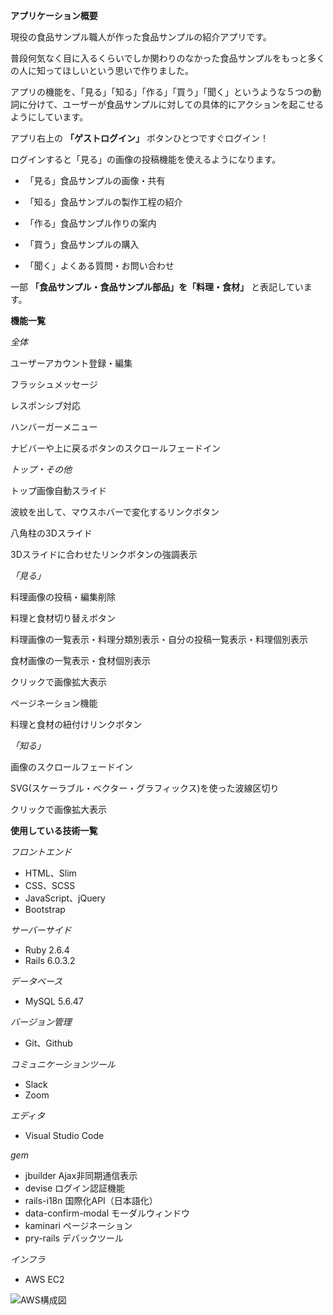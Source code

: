 **アプリケーション概要**

現役の食品サンプル職人が作った食品サンプルの紹介アプリです。

普段何気なく目に入るくらいでしか関わりのなかった食品サンプルをもっと多くの人に知ってほしいという思いで作りました。

アプリの機能を、「見る」「知る」「作る」「買う」「聞く」というような５つの動詞に分けて、ユーザーが食品サンプルに対しての具体的にアクションを起こせるようにしています。

アプリ右上の **「ゲストログイン」** ボタンひとつですぐログイン！

ログインすると「見る」の画像の投稿機能を使えるようになります。

- 「見る」食品サンプルの画像・共有

- 「知る」食品サンプルの製作工程の紹介

- 「作る」食品サンプル作りの案内

- 「買う」食品サンプルの購入

- 「聞く」よくある質問・お問い合わせ

一部 **「食品サンプル・食品サンプル部品」を「料理・食材」** と表記しています。


**機能一覧**


*全体*

ユーザーアカウント登録・編集

フラッシュメッセージ

レスポンシブ対応

ハンバーガーメニュー

ナビバーや上に戻るボタンのスクロールフェードイン


*トップ・その他*

トップ画像自動スライド

波紋を出して、マウスホバーで変化するリンクボタン

八角柱の3Dスライド

3Dスライドに合わせたリンクボタンの強調表示


*「見る」*

料理画像の投稿・編集削除

料理と食材切り替えボタン

料理画像の一覧表示・料理分類別表示・自分の投稿一覧表示・料理個別表示

食材画像の一覧表示・食材個別表示

クリックで画像拡大表示

ページネーション機能

料理と食材の紐付けリンクボタン


*「知る」*

画像のスクロールフェードイン

SVG(スケーラブル・ベクター・グラフィックス)を使った波線区切り

クリックで画像拡大表示


**使用している技術一覧**

*フロントエンド*

- HTML、Slim
- CSS、SCSS
- JavaScript、jQuery
- Bootstrap

*サーバーサイド*
- Ruby 2.6.4
- Rails 6.0.3.2

*データベース*
- MySQL 5.6.47

*バージョン管理*
- Git、Github

*コミュニケーションツール*
- Slack
- Zoom

*エディタ*
- Visual Studio Code

*gem*
- jbuilder    Ajax非同期通信表示
- devise      ログイン認証機能
- rails-i18n   国際化API（日本語化）
- data-confirm-modal モーダルウィンドウ
- kaminari ページネーション
- pry-rails デバックツール

*インフラ*
- AWS EC2

![AWS構成図](https://user-images.githubusercontent.com/50128420/92106344-393e4300-ee1f-11ea-8221-7527bc50c859.png)
